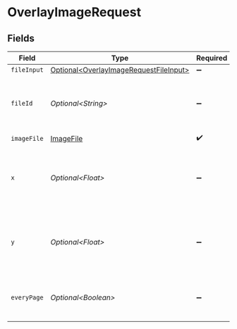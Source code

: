 # OverlayImageRequest


## Fields

| Field                                                                                              | Type                                                                                               | Required                                                                                           | Description                                                                                        | Example                                                                                            |
| -------------------------------------------------------------------------------------------------- | -------------------------------------------------------------------------------------------------- | -------------------------------------------------------------------------------------------------- | -------------------------------------------------------------------------------------------------- | -------------------------------------------------------------------------------------------------- |
| `fileInput`                                                                                        | [Optional\<OverlayImageRequestFileInput>](../../models/components/OverlayImageRequestFileInput.md) | :heavy_minus_sign:                                                                                 | N/A                                                                                                |                                                                                                    |
| `fileId`                                                                                           | *Optional\<String>*                                                                                | :heavy_minus_sign:                                                                                 | File ID for server-side files (can be used instead of fileInput)                                   | a1b2c3d4-5678-90ab-cdef-ghijklmnopqr                                                               |
| `imageFile`                                                                                        | [ImageFile](../../models/components/ImageFile.md)                                                  | :heavy_check_mark:                                                                                 | N/A                                                                                                |                                                                                                    |
| `x`                                                                                                | *Optional\<Float>*                                                                                 | :heavy_minus_sign:                                                                                 | The x-coordinate at which to place the top-left corner of the image.                               |                                                                                                    |
| `y`                                                                                                | *Optional\<Float>*                                                                                 | :heavy_minus_sign:                                                                                 | The y-coordinate at which to place the top-left corner of the image.                               |                                                                                                    |
| `everyPage`                                                                                        | *Optional\<Boolean>*                                                                               | :heavy_minus_sign:                                                                                 | Whether to overlay the image onto every page of the PDF.                                           |                                                                                                    |
